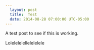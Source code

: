 ```yaml
---
  layout: post
  title:  Test
  date: 2014-08-28 07:00:00 UTC-05:00
---
```


A test post to see if this is working.

Lolelelelellelelelele 